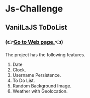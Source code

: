 # Js-Challenge
## VanilLaJS ToDoList
### (👉[Go to Web page.](https://seojeongho.github.io/Js-Challenge/)👈)
The project has the following features.
1. Date
2. Clock.
3. Username Persistence.
4. To Do List.
5. Random Background Image.
6. Weather with Geolocation.
